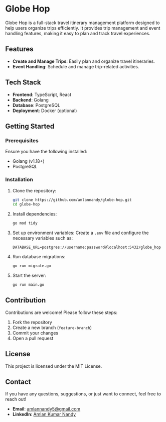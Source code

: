 # Globe Hop

Globe Hop is a full-stack travel itinerary management platform designed to help users organize trips efficiently. It provides trip management and event handling features, making it easy to plan and track travel experiences.

## Features
- **Create and Manage Trips**: Easily plan and organize travel itineraries.
- **Event Handling**: Schedule and manage trip-related activities.

## Tech Stack
- **Frontend**: TypeScript, React
- **Backend**: Golang
- **Database**: PostgreSQL
- **Deployment**: Docker (optional)

## Getting Started
### Prerequisites
Ensure you have the following installed:
- Golang (v1.18+)
- PostgreSQL

### Installation
1. Clone the repository:
   ```bash
   git clone https://github.com/amlannandy/globe-hop.git
   cd globe-hop
   ```
2. Install dependencies:
   ```bash
   go mod tidy
   ```
3. Set up environment variables:
   Create a `.env` file and configure the necessary variables such as:
   ```env
   DATABASE_URL=postgres://username:password@localhost:5432/globe_hop
   ```
4. Run database migrations:
   ```bash
   go run migrate.go
   ```
5. Start the server:
   ```bash
   go run main.go
   ```

## Contribution
Contributions are welcome! Please follow these steps:
1. Fork the repository
2. Create a new branch (`feature-branch`)
3. Commit your changes
4. Open a pull request

## License
This project is licensed under the MIT License.

## Contact
If you have any questions, suggestions, or just want to connect, feel free to reach out!
- **Email**: amlannandy5@gmail.com
- **LinkedIn**: [Amlan Kumar Nandy](https://www.linkedin.com/in/amlan-nandy/)

